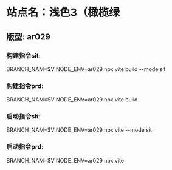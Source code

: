 # 站点名：浅色3（橄榄绿

## 版型: ar029

### 构建指令sit:
BRANCH_NAM=$V NODE_ENV=ar029 npx vite build --mode sit

### 构建指令prd:
BRANCH_NAM=$V NODE_ENV=ar029 npx vite build

### 启动指令sit:
BRANCH_NAM=$V NODE_ENV=ar029 npx vite --mode sit


### 启动指令prd:
BRANCH_NAM=$V NODE_ENV=ar029 npx vite


